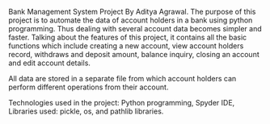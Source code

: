 Bank Management System Project By Aditya Agrawal.
The purpose of this project is to automate the data of account holders in a bank using python programming.
Thus dealing with several account data becomes simpler and faster.
Talking about the features of this project, it contains all the basic functions which include creating a new account, view account holders record, withdraws and deposit amount, balance inquiry, closing an account and edit account details.

All data are stored in a separate file from which account holders can perform different operations from their account.

Technologies used in the project: Python programming, Spyder IDE, Libraries used: pickle, os, and pathlib libraries.
